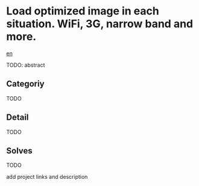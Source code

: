 # Load optimized image in each situation. WiFi, 3G, narrow band and more.

[en](README_ja.md)

TODO: abstract

## Categoriy

TODO

## Detail

TODO


## Solves

TODO

add project links and description
